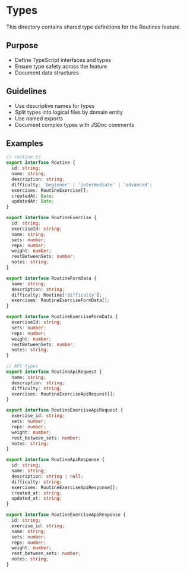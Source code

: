 # Types

This directory contains shared type definitions for the Routines feature.

## Purpose

- Define TypeScript interfaces and types
- Ensure type safety across the feature
- Document data structures

## Guidelines

- Use descriptive names for types
- Split types into logical files by domain entity
- Use named exports
- Document complex types with JSDoc comments

## Examples

```typescript
// routine.ts
export interface Routine {
  id: string;
  name: string;
  description: string;
  difficulty: 'beginner' | 'intermediate' | 'advanced';
  exercises: RoutineExercise[];
  createdAt: Date;
  updatedAt: Date;
}

export interface RoutineExercise {
  id: string;
  exerciseId: string;
  name: string;
  sets: number;
  reps: number;
  weight: number;
  restBetweenSets: number;
  notes: string;
}

export interface RoutineFormData {
  name: string;
  description: string;
  difficulty: Routine['difficulty'];
  exercises: RoutineExerciseFormData[];
}

export interface RoutineExerciseFormData {
  exerciseId: string;
  sets: number;
  reps: number;
  weight: number;
  restBetweenSets: number;
  notes: string;
}

// API types
export interface RoutineApiRequest {
  name: string;
  description: string;
  difficulty: string;
  exercises: RoutineExerciseApiRequest[];
}

export interface RoutineExerciseApiRequest {
  exercise_id: string;
  sets: number;
  reps: number;
  weight: number;
  rest_between_sets: number;
  notes: string;
}

export interface RoutineApiResponse {
  id: string;
  name: string;
  description: string | null;
  difficulty: string;
  exercises: RoutineExerciseApiResponse[];
  created_at: string;
  updated_at: string;
}

export interface RoutineExerciseApiResponse {
  id: string;
  exercise_id: string;
  name: string;
  sets: number;
  reps: number;
  weight: number;
  rest_between_sets: number;
  notes: string;
}
```
